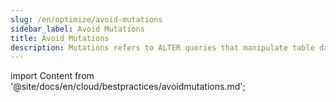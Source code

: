 ```yaml
---
slug: /en/optimize/avoid-mutations
sidebar_label: Avoid Mutations
title: Avoid Mutations
description: Mutations refers to ALTER queries that manipulate table data
---
```


import Content from '@site/docs/en/cloud/bestpractices/avoidmutations.md';

<Content />
